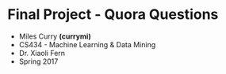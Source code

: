 # Final Project - Quora Questions
- Miles Curry **(currymi)** 
- CS434 - Machine Learning & Data Mining
- Dr. Xiaoli Fern
- Spring 2017

